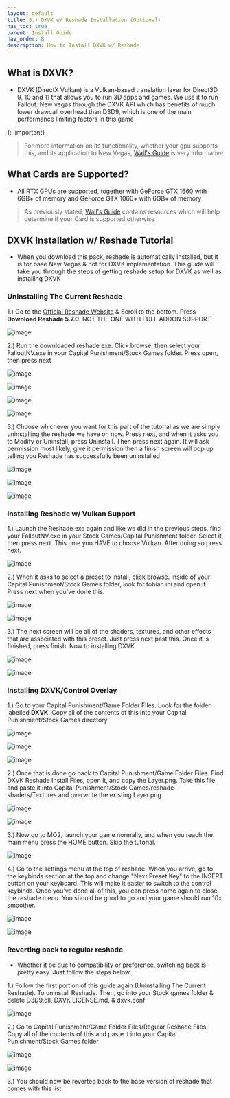 ```yaml
---
layout: default
title: 8.) DXVK w/ Reshade Installation (Optional)
has_toc: true
parent: Install Guide
nav_order: 8
description: How to Install DXVK w/ Reshade
---
```


## **What is DXVK?**

- DXVK (DirectX Vulkan) is a Vulkan-based translation layer for Direct3D 9, 10 and 11 that allows you to run 3D apps and games. We use it to run Fallout: New vegas through the DXVK API which has benefits of much lower drawcall overhead than D3D9, which is one of the main performance limiting factors in this game

{: .important}
> For more information on its functionality, whether your gpu supports this, and its application to New Vegas, [Wall's Guide](https://wallsogb.github.io/FalloutNV-Performance-Guide/#DXVK) is very informative

## **What Cards are Supported?**
- All RTX GPUs are supported, together with GeForce GTX 1660 with 6GB+ of memory and GeForce GTX 1060+ with 6GB+ of memory
> As previously stated, [Wall's Guide](https://wallsogb.github.io/FalloutNV-Performance-Guide/#DXVK) contains resources which will help determine if your Card is supported otherwise

## **DXVK Installation w/ Reshade Tutorial**
- When you download this pack, reshade is automatically installed, but it is for base New Vegas & not for DXVK implementation. This guide will take you through the steps of getting reshade setup for DXVK as well as installing DXVK

### Uninstalling The Current Reshade

1.) Go to the [Official Reshade Website](https://reshade.me) & Scroll to the bottom. Press **Download Reshade 5.7.0**. NOT THE ONE WITH FULL ADDON SUPPORT

![image](https://user-images.githubusercontent.com/112358568/223607908-c6101adc-464f-46e3-ad76-20e7659a08ca.png)

2.) Run the downloaded reshade exe. Click browse, then select your FalloutNV.exe in your Capital Punishment/Stock Games folder. Press open, then press next

![image](https://user-images.githubusercontent.com/112358568/223608054-545a21d9-408b-4878-8147-7145a64198e4.png)

![image](https://user-images.githubusercontent.com/112358568/223608123-f7a1099a-3336-4a61-929a-a60d2dbb3b00.png)

![image](https://user-images.githubusercontent.com/112358568/223608139-34e3e798-eabd-43e6-a098-afc069fec0ae.png)

![image](https://user-images.githubusercontent.com/112358568/223608195-0fdd1055-2b47-4e6e-ba83-e25fc80e722d.png)


3.) Choose whichever you want for this part of the tutorial as we are simply uninstalling the reshade we have on now. Press next, and when it asks you to Modify or Uninstall, press Uninstall. Then press next again. It will ask permission most likely, give it permission then a finish screen will pop up telling you Reshade has successfully been uninstalled

![image](https://user-images.githubusercontent.com/112358568/223608264-02771be4-2d3b-4644-b258-0a8e4e4863de.png)

![image](https://user-images.githubusercontent.com/112358568/223608323-ce8fcdfa-5724-4201-af1d-b48b70963904.png)

![image](https://user-images.githubusercontent.com/112358568/223608403-0be24a82-5861-4331-979a-b27be6351e4b.png)

### Installing Reshade w/ Vulkan Support

1.) Launch the Reshade exe again and like we did in the previous steps, find your FalloutNV.exe in your Stock Games/Capital Punishment folder. Select it, then press next. This time you HAVE to choose Vulkan. After doing so press next.

![image](https://user-images.githubusercontent.com/112358568/223608557-142c4a3c-8f37-4d2d-a0a6-f3743e302246.png)

2.) When it asks to select a preset to install, click browse. Inside of your Capital Punishment/Stock Games folder, look for tobiah.ini and open it. Press next when you've done this.

![image](https://user-images.githubusercontent.com/112358568/223608639-d9db28c2-1847-4d2d-acc5-487bd58997e4.png)

![image](https://user-images.githubusercontent.com/112358568/223608732-4e453e71-68ed-4fda-a367-aa5873f4635a.png)

3.) The next screen will be all of the shaders, textures, and other effects that are associated with this preset. Just press next past this. Once it is finished, press finish. Now to installing DXVK

![image](https://user-images.githubusercontent.com/112358568/223608826-202cdf8d-54c5-44ad-bd4c-198127ab4398.png)

![image](https://user-images.githubusercontent.com/112358568/223608886-28a11dd7-c3af-4598-afa1-398de9b0dda2.png)

### Installing DXVK/Control Overlay

1.) Go to your Capital Punishment/Game Folder FIles. Look for the folder labelled **DXVK**. Copy all of the contents of this into your Capital Punishment/Stock Games directory

![image](https://user-images.githubusercontent.com/112358568/223609061-d299b73f-1dbd-4179-b9ce-fce46f4a959e.png)

![image](https://user-images.githubusercontent.com/112358568/223609111-3d433ab7-7579-4a3a-b747-92082bbb81a8.png)

![image](https://user-images.githubusercontent.com/112358568/223609157-bf3fa47e-1228-4569-8884-b63a4f747058.png)


2.) Once that is done go back to Capital Punishment/Game Folder Files. Find DXVK Reshade Install Files, open it, and copy the Layer.png. Take this file and paste it into Capital Punishment/Stock Games/reshade-shaders/Textures and overwrite the existing Layer.png

![image](https://user-images.githubusercontent.com/112358568/223609319-80a11c24-f5aa-415f-9926-bcad1a6d29fb.png)

![image](https://user-images.githubusercontent.com/112358568/223609422-39081b6c-acd3-4c68-b477-283864246ef1.png)

3.) Now go to MO2, launch your game normally, and when you reach the main menu press the HOME button. Skip the tutorial.

![image](https://user-images.githubusercontent.com/112358568/223609658-a785392a-b8bc-49cc-812b-b6adcdc8f4ff.png)

4.) Go to the settings menu at the top of reshade. When you arrive, go to the keybinds section at the top and change "Next Preset Key" to the INSERT button on your keyboard. This will make it easier to switch to the control keybinds. Once you've done all of this, you can press home again to close the reshade menu. You should be good to go and your game should run 10x smoother.

![image](https://user-images.githubusercontent.com/112358568/223609712-3c78fe2c-6be4-481e-870b-e369cae7387e.png)

![image](https://user-images.githubusercontent.com/112358568/223609824-843642f6-892f-4c1f-bd8c-c86c08116179.png)

### Reverting back to regular reshade
- Whether it be due to compatibility or preference, switching back is pretty easy. Just follow the steps below.

1.) Follow the first portion of this guide again (Uninstalling The Current Reshade). To uninstall Reshade. Then, go into your Stock games folder & delete D3D9.dll, DXVK LICENSE.md, & dxvk.conf

![image](https://user-images.githubusercontent.com/112358568/223610369-c61268f7-0ed4-4ab9-b1fc-ae88372f9c27.png)

2.) Go to Capital Punishment/Game Folder Files/Regular Reshade Files. Copy all of the contents of this and paste it into your Capital Punishment/Stock Games folder

![image](https://user-images.githubusercontent.com/112358568/223610484-ff8077c5-54d0-4eec-881f-a835b376be92.png)

![image](https://user-images.githubusercontent.com/112358568/223610554-00f326c1-edc5-43e9-bdd0-8b74415e1b28.png)

3.) You should now be reverted back to the base version of reshade that comes with this list


